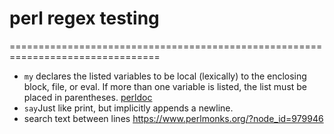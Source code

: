 # perl regex testing
================================================================================
- ```my``` declares the listed variables to be local (lexically) to the enclosing block, file, or eval. If more than one variable is listed, the list must be placed in parentheses. [perldoc](https://perldoc.perl.org/functions/my.html)
- ```say```Just like print, but implicitly appends a newline.
- search text between lines  https://www.perlmonks.org/?node_id=979946

```perl

```
 
